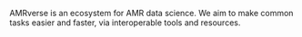 AMRverse is an ecosystem for AMR data science. We aim to make common tasks easier and faster, via interoperable tools and resources.
